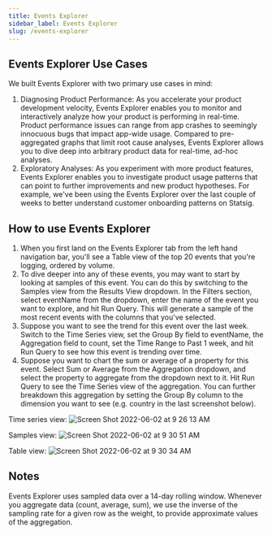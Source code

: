 ```yaml
---
title: Events Explorer
sidebar_label: Events Explorer
slug: /events-explorer
---
```


## Events Explorer Use Cases
We built Events Explorer with two primary use cases in mind:
1. Diagnosing Product Performance: As you accelerate your product development velocity, Events Explorer enables you to monitor and interactively analyze how your product is performing in real-time. Product performance issues can range from app crashes to seemingly innocuous bugs that impact app-wide usage. Compared to pre-aggregated graphs that limit root cause analyses, Events Explorer allows you to dive deep into arbitrary product data for real-time, ad-hoc analyses.
2. Exploratory Analyses: As you experiment with more product features, Events Explorer enables you to investigate product usage patterns that can point to further improvements and new product hypotheses. For example, we've been using the Events Explorer over the last couple of weeks to better understand customer onboarding patterns on Statsig.

## How to use Events Explorer
1. When you first land on the Events Explorer tab from the left hand navigation bar, you'll see a Table view of the top 20 events that you're logging, ordered by volume.
2. To dive deeper into any of these events, you may want to start by looking at samples of this event. You can do this by switching to the Samples view from the Results View dropdown. In the Filters section, select eventName from the dropdown, enter the name of the event you want to explore, and hit Run Query. This will generate a sample of the most recent events with the columns that you've selected.
3. Suppose you want to see the trend for this event over the last week. Switch to the Time Series view, set the Group By field to eventName, the Aggregation field to count, set the Time Range to Past 1 week, and hit Run Query to see how this event is trending over time.
4. Suppose you want to chart the sum or average of a property for this event. Select Sum or Average from the Aggregation dropdown, and select the property to aggregate from the dropdown next to it. Hit Run Query to see the Time Series view of the aggregation. You can further breakdown this aggregation by setting the Group By column to the dimension you want to see (e.g. country in the last screenshot below).

Time series view:
![Screen Shot 2022-06-02 at 9 26 13 AM](https://user-images.githubusercontent.com/88338316/171684227-cdce9072-b4b2-4ac3-8574-71f184ccbbc5.png)

Samples view:
![Screen Shot 2022-06-02 at 9 30 51 AM](https://user-images.githubusercontent.com/88338316/171684253-eab884ed-3e33-44b0-8e64-340338f01c07.png)

Table view:
![Screen Shot 2022-06-02 at 9 30 34 AM](https://user-images.githubusercontent.com/88338316/171684238-59e93285-7d61-4905-b684-22ef4928c1fc.png)


## Notes
Events Explorer uses sampled data over a 14-day rolling window. Whenever you aggregate data (count, average, sum), we use the inverse of the sampling rate for a given row as the weight, to provide approximate values of the aggregation.
